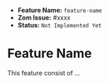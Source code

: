 - **Feature Name:** `feature-name` 
- **Zom Issue:** #xxxx
- **Status:** `Not Implemented Yet`

# Feature Name

This feature consist of ...